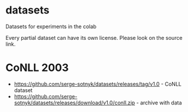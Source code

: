 # datasets
Datasets for experiments in the colab

Every partial dataset can have its own license. Please look on the source link.

# CoNLL 2003
* https://github.com/serge-sotnyk/datasets/releases/tag/v1.0 - CoNLL dataset
* https://github.com/serge-sotnyk/datasets/releases/download/v1.0/conll.zip - archive with data
